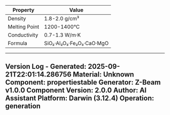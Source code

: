| Property | Value |
|----------|-------|
| Density | 1.8-2.0 g/cm³ |
| Melting Point | 1200-1400°C |
| Conductivity | 0.7-1.3 W/m·K |
| Formula | SiO₂·Al₂O₃·Fe₂O₃·CaO·MgO |


---
Version Log - Generated: 2025-09-21T22:01:14.286756
Material: Unknown
Component: propertiestable
Generator: Z-Beam v1.0.0
Component Version: 2.0.0
Author: AI Assistant
Platform: Darwin (3.12.4)
Operation: generation
---